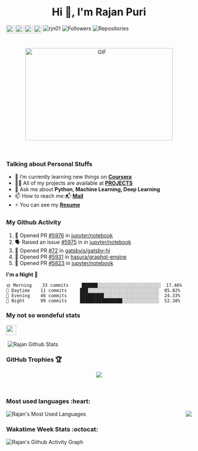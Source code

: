 <h1 align="center">Hi 👋, I'm Rajan Puri</h1>

  <a href="https://twitter.com/RJN_01">
    <img align="left" alt="Rajan Puri | Twitter" width="22px" src="https://cdn.jsdelivr.net/npm/simple-icons@v3/icons/twitter.svg" />
  </a>
  <a href="https://www.linkedin.com/in/-rajan-puri/">
    <img align="left" alt="Rajan's LinkdeIN" width="22px" src="https://cdn.jsdelivr.net/npm/simple-icons@v3/icons/linkedin.svg" />
  </a>
  <a href="https://www.instagram.com/rajan_puri20/">
    <img align="left" alt="Rajan's Instagram" width="22px" src="https://cdn.jsdelivr.net/npm/simple-icons@v3/icons/instagram.svg" />
  </a>
  <a href="https://t.me/rjn01">
    <img align="left" alt="Rajan's Telegram" width="22px" src="https://cdn.jsdelivr.net/npm/simple-icons@v3/icons/telegram.svg" />
  </a>

<p align="left"> 

<img src="https://komarev.com/ghpvc/?username=rjn01" alt="rjn01" /> 

<img src="https://img.shields.io/github/followers/rjn01?style=social" alt="Followers" /> 

<img src="https://badges.pufler.dev/repos/rjn01" alt="Repositories" /> 

</p>

<br>

<p align="center">
<img align="center" height="250" width="400" alt="GIF" src="https://github.com/rjn01/rjn01/blob/main/code.gif" />
</p>
<br> 

<h3>Talking about Personal Stuffs</h3>

- 📖 I’m currently learning new things on **[Coursera](https://www.coursera.org)**
- 👨‍💻 All of my projects are available at **[PROJECTS](https://github.com/rjn01)**
- 💬 Ask me about **Python, Machine Learning, Deep Learning** 
- 📫 How to reach me:📬 **[Mail](rajanpuri.07@gmail.com)** 
- ⚡ You can see my **[Resume](https://rjn01.github.io/)**

<h3>My Github Activity</h3>

<!--START_SECTION:activity-->
1. 💪 Opened PR [#5976](https://github.com/jupyter/notebook/pull/5976) in [jupyter/notebook](https://github.com/jupyter/notebook)
2. 🗣 Raised an issue [#5975](https://github.com/jupyter/notebook/issues/5975) in in [jupyter/notebook](https://github.com/jupyter/notebook)
3. 💪 Opened PR [#72](https://github.com/gatsbyjs/gatsby-hi/pull/72) in [gatsbyjs/gatsby-hi](https://github.com/gatsbyjs/gatsby-hi)
4. 💪 Opened PR [#5931](https://github.com/hasura/graphql-engine/pull/5931) in [hasura/graphql-engine](https://github.com/hasura/graphql-engine)
5. 💪 Opened PR [#5823](https://github.com/jupyter/notebook/pull/5823) in [jupyter/notebook](https://github.com/jupyter/notebook)
<!--END_SECTION:activity-->

**I'm a Night 🦉** 

```text
🌞 Morning    33 commits     ██████░░░░░░░░░░░░░░░░░░░░░░░░  17.46% 
🌆 Daytime    11 commits     ███░░░░░░░░░░░░░░░░░░░░░░░░░░░  05.82% 
🌃 Evening    46 commits     █████████░░░░░░░░░░░░░░░░░░░░░  24.33% 
🌙 Night      99 commits     ████████████████░░░░░░░░░░░░░░  52.38%

```

<h3>My not so wondeful stats</h3>

<img height="27" src="https://img.shields.io/badge/Rajan%20Puri'%20GitHub%20Stats%20-%20%F0%9F%92%BB-red.svg?&style=for-the-badge&logo=RajanPuri&logoColor=blue%22"/>
<p>&nbsp;<img align="center" src="https://github-readme-stats.vercel.app/api?username=rjn01&show_icons=true&hide_border=true&show_owner=true&title_color=FFFF00&count_private=true&theme=dark&custom_title= Rajan's Github Stats &layout=compact" alt="Rajan Github Stats"/></p>

<h3>GitHub Trophies 🏆</h3>

<p align="center">
  <a href="https://github.com/ryo-ma/github-profile-trophy" target="_blank">
    <img src="https://github-profile-trophy.vercel.app/?username=rjn01&theme=gruvbox&layout=compact&title_color=00FF00"/>
  </a>
</p>

<br>

<h3>Most used languages :heart: </h3>
<p>
<img align="left" src="https://github-readme-stats.vercel.app/api/top-langs/?username=rjn01&title_color=FF69B4&custom_title=Most Used Languages :D &layout=compact&theme=highcontrast&langs_count=10" alt="Rajan's Most Used Languages" />
<img align="right" src="https://github-readme-streak-stats.herokuapp.com/?user=rjn01&theme=radical&custom_title=streak-stats&hide_border=true&layout=compact" />
</p>

<br>

<h3>Wakatime Week Stats :octocat: </h3>
 <p>
 <img align="left" src="https://activity-graph.herokuapp.com/graph?username=rjn01&theme=dracula&layout=compact&title_color=FF69B4" alt="Rajan's Github Activity Graph" />
 </p>
